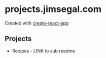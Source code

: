 # projects.jimsegal.com

Created with [create-react-app](https://github.com/facebook/create-react-app)

## Projects

- Recipes - LINK to sub readme
